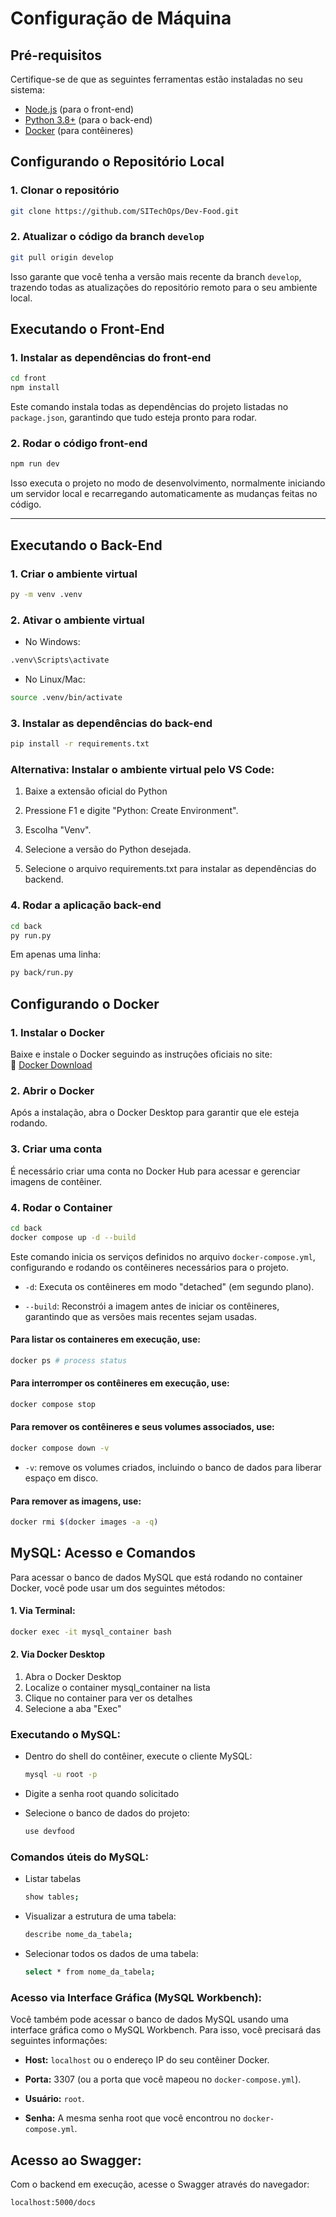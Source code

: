 # Configuração de Máquina

## Pré-requisitos

Certifique-se de que as seguintes ferramentas estão instaladas no seu sistema:

- [Node.js](https://nodejs.org/) (para o front-end)
- [Python 3.8+](https://www.python.org/) (para o back-end)
- [Docker](https://www.docker.com/get-started) (para contêineres)

## Configurando o Repositório Local

### 1. Clonar o repositório

```sh
git clone https://github.com/SITechOps/Dev-Food.git
```

### 2. Atualizar o código da branch `develop`

```sh
git pull origin develop
```

Isso garante que você tenha a versão mais recente da branch `develop`, trazendo todas as atualizações do repositório remoto para o seu ambiente local.

## **Executando o Front-End**

### 1. Instalar as dependências do front-end

```sh
cd front
npm install
```

Este comando instala todas as dependências do projeto listadas no `package.json`, garantindo que tudo esteja pronto para rodar.

### 2. Rodar o código front-end

```sh
npm run dev
```

Isso executa o projeto no modo de desenvolvimento, normalmente iniciando um servidor local e recarregando automaticamente as mudanças feitas no código.

---

## **Executando o Back-End**

### 1. Criar o ambiente virtual

```sh
py -m venv .venv
```

### 2. Ativar o ambiente virtual

- No Windows:

```sh
.venv\Scripts\activate
```

- No Linux/Mac:

```sh
source .venv/bin/activate
```

### 3. Instalar as dependências do back-end

```sh
pip install -r requirements.txt
```

### Alternativa: Instalar o ambiente virtual pelo VS Code:

1. Baixe a extensão oficial do Python

2. Pressione F1 e digite "Python: Create Environment".

3. Escolha "Venv".

4. Selecione a versão do Python desejada.

5. Selecione o arquivo requirements.txt para instalar as dependências do backend.

### 4. Rodar a aplicação back-end

```sh
cd back
py run.py
```

Em apenas uma linha:

```sh
py back/run.py
```

## **Configurando o Docker**

### 1. Instalar o Docker

Baixe e instale o Docker seguindo as instruções oficiais no site:  
🔗 [Docker Download](https://www.docker.com/get-started/)

### 2. Abrir o Docker

Após a instalação, abra o Docker Desktop para garantir que ele esteja rodando.

### 3. Criar uma conta

É necessário criar uma conta no Docker Hub para acessar e gerenciar imagens de contêiner.

### 4. Rodar o Container

```sh
cd back
docker compose up -d --build
```

Este comando inicia os serviços definidos no arquivo `docker-compose.yml`, configurando e rodando os contêineres necessários para o projeto.

- `-d`: Executa os contêineres em modo "detached" (em segundo plano).

- `--build`: Reconstrói a imagem antes de iniciar os contêineres, garantindo que as versões mais recentes sejam usadas.

#### Para listar os containeres em execução, use:

```sh
docker ps # process status
```

#### Para interromper os contêineres em execução, use:

```sh
docker compose stop
```

#### Para remover os contêineres e seus volumes associados, use:

```sh
docker compose down -v
```

- `-v`: remove os volumes criados, incluindo o banco de dados para liberar espaço em disco.

#### Para remover as imagens, use:

```sh
docker rmi $(docker images -a -q)
```

## **MySQL: Acesso e Comandos**

Para acessar o banco de dados MySQL que está rodando no container Docker, você pode usar um dos seguintes métodos:

#### 1. Via Terminal:

```sh
docker exec -it mysql_container bash
```

#### 2. Via Docker Desktop

1. Abra o Docker Desktop
2. Localize o container mysql_container na lista
3. Clique no container para ver os detalhes
4. Selecione a aba "Exec"

### Executando o MySQL:

- Dentro do shell do contêiner, execute o cliente MySQL:

  ```sh
  mysql -u root -p
  ```

- Digite a senha root quando solicitado

- Selecione o banco de dados do projeto:

  ```sh
  use devfood
  ```

### Comandos úteis do MySQL:

- Listar tabelas

  ```sh
  show tables;
  ```

- Visualizar a estrutura de uma tabela:

  ```sh
  describe nome_da_tabela;
  ```

- Selecionar todos os dados de uma tabela:
  ```sh
  select * from nome_da_tabela;
  ```

### **Acesso via Interface Gráfica (MySQL Workbench):**

Você também pode acessar o banco de dados MySQL usando uma interface gráfica como o MySQL Workbench. Para isso, você precisará das seguintes informações:

- **Host:** `localhost` ou o endereço IP do seu contêiner Docker.

- **Porta:** 3307 (ou a porta que você mapeou no `docker-compose.yml`).

- **Usuário:** `root`.

- **Senha:** A mesma senha root que você encontrou no `docker-compose.yml`.

## Acesso ao Swagger:

Com o backend em execução, acesse o Swagger através do navegador:

    localhost:5000/docs
